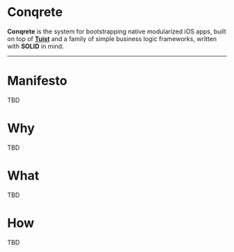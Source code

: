 # Сonqrete

**Conqrete** is the system for bootstrapping native modularized iOS apps, built on top of [**Tuist**](https://tuist.io) and a family of simple business logic frameworks, written with **SOLID** in mind.

---

# Manifesto

TBD

# Why

TBD

# What

TBD

# How

TBD
